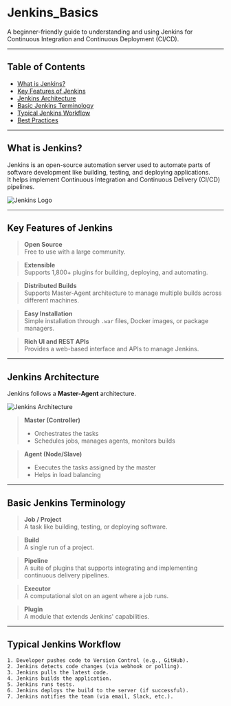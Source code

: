 # Jenkins_Basics

A beginner-friendly guide to understanding and using Jenkins for Continuous Integration and Continuous Deployment (CI/CD).

---

## Table of Contents
- [What is Jenkins?](#what-is-jenkins)
- [Key Features of Jenkins](#key-features-of-jenkins)
- [Jenkins Architecture](#jenkins-architecture)
- [Basic Jenkins Terminology](#basic-jenkins-terminology)
- [Typical Jenkins Workflow](#typical-jenkins-workflow)
- [Best Practices](#best-practices)

---

## What is Jenkins?
Jenkins is an open-source automation server used to automate parts of software development like building, testing, and deploying applications.  
It helps implement Continuous Integration and Continuous Delivery (CI/CD) pipelines.

![Jenkins Logo](https://www.jenkins.io/images/logos/jenkins/jenkins.png)

---

## Key Features of Jenkins
> **Open Source**  
> Free to use with a large community.

> **Extensible**  
> Supports 1,800+ plugins for building, deploying, and automating.

> **Distributed Builds**  
> Supports Master-Agent architecture to manage multiple builds across different machines.

> **Easy Installation**  
> Simple installation through `.war` files, Docker images, or package managers.

> **Rich UI and REST APIs**  
> Provides a web-based interface and APIs to manage Jenkins.

---

## Jenkins Architecture

Jenkins follows a **Master-Agent** architecture.

![Jenkins Architecture](https://miro.medium.com/max/1400/1*TL5hGsFZkt9nJmw-H9DNMg.png)

> **Master (Controller)**  
> - Orchestrates the tasks  
> - Schedules jobs, manages agents, monitors builds  

> **Agent (Node/Slave)**  
> - Executes the tasks assigned by the master  
> - Helps in load balancing

---

## Basic Jenkins Terminology

> **Job / Project**  
> A task like building, testing, or deploying software.

> **Build**  
> A single run of a project.

> **Pipeline**  
> A suite of plugins that supports integrating and implementing continuous delivery pipelines.

> **Executor**  
> A computational slot on an agent where a job runs.

> **Plugin**  
> A module that extends Jenkins' capabilities.

---

## Typical Jenkins Workflow

```plaintext
1. Developer pushes code to Version Control (e.g., GitHub).
2. Jenkins detects code changes (via webhook or polling).
3. Jenkins pulls the latest code.
4. Jenkins builds the application.
5. Jenkins runs tests.
6. Jenkins deploys the build to the server (if successful).
7. Jenkins notifies the team (via email, Slack, etc.).

